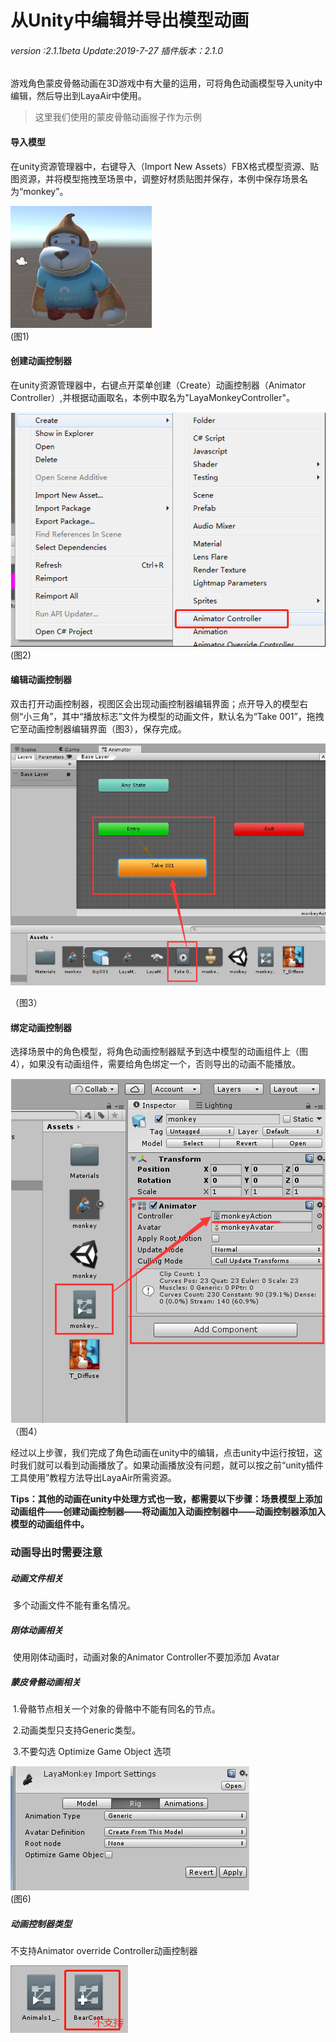 # 从Unity中编辑并导出模型动画

######  *version :2.1.1beta   Update:2019-7-27 插件版本：2.1.0*

游戏角色蒙皮骨骼动画在3D游戏中有大量的运用，可将角色动画模型导入unity中编辑，然后导出到LayaAir中使用。

> 这里我们使用的蒙皮骨骼动画猴子作为示例

#### 导入模型

在unity资源管理器中，右键导入（Import New Assets）FBX格式模型资源、贴图资源，并将模型拖拽至场景中，调整好材质贴图并保存，本例中保存场景名为“monkey”。

![](img/1.png)<br>(图1)

#### 创建动画控制器

在unity资源管理器中，右键点开菜单创建（Create）动画控制器（Animator Controller）,并根据动画取名，本例中取名为"LayaMonkeyController"。

![](img/2.png)<br>(图2)

#### 编辑动画控制器

双击打开动画控制器，视图区会出现动画控制器编辑界面；点开导入的模型右侧“小三角”，其中“播放标志”文件为模型的动画文件，默认名为“Take 001”，拖拽它至动画控制器编辑界面（图3），保存完成。

![](img/3.png)<br>

（图3）

#### 绑定动画控制器

选择场景中的角色模型，将角色动画控制器赋予到选中模型的动画组件上（图4），如果没有动画组件，需要给角色绑定一个，否则导出的动画不能播放。

![](img/4.png)<br>（图4）

​	经过以上步骤，我们完成了角色动画在unity中的编辑，点击unity中运行按钮，这时我们就可以看到动画播放了。如果动画播放没有问题，就可以按之前“unity插件工具使用”教程方法导出LayaAir所需资源。

**Tips：其他的动画在unity中处理方式也一致，都需要以下步骤：场景模型上添加动画组件——创建动画控制器——将动画加入动画控制器中——动画控制器添加入模型的动画组件中。**

### 动画导出时需要注意

##### 动画文件相关

​	多个动画文件不能有重名情况。

##### 刚体动画相关

​	使用刚体动画时，动画对象的Animator Controller不要加添加 Avatar

##### 蒙皮骨骼动画相关

​	1.骨骼节点相关一个对象的骨骼中不能有同名的节点。

​	2.动画类型只支持Generic类型。

​	3.不要勾选 Optimize Game Object 选项

![](img/6.png)<br>(图6)

##### 动画控制器类型

不支持Animator override Controller动画控制器

![](img/7.png)<br>
